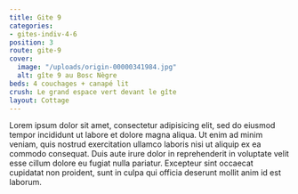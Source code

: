 ```yaml
---
title: Gite 9
categories:
- gites-indiv-4-6
position: 3
route: gite-9
cover:
  image: "/uploads/origin-00000341984.jpg"
  alt: gîte 9 au Bosc Nègre
beds: 4 couchages + canapé lit
crush: Le grand espace vert devant le gîte
layout: Cottage
---
```


Lorem ipsum dolor sit amet, consectetur adipisicing elit, sed do eiusmod tempor incididunt ut labore et dolore magna aliqua. Ut enim ad minim veniam, quis nostrud exercitation ullamco laboris nisi ut aliquip ex ea commodo consequat. Duis aute irure dolor in reprehenderit in voluptate velit esse cillum dolore eu fugiat nulla pariatur. Excepteur sint occaecat cupidatat non proident, sunt in culpa qui officia deserunt mollit anim id est laborum.
